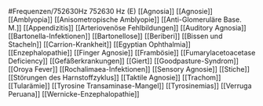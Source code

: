 #Frequenzen/752630Hz
752630 Hz (E)
[[Agnosia]]
[[Agnosie]]
[[Amblyopia]]
[[Anisometropische Amblyopie]]
[[Anti-Glomeruläre Base. M.]]
[[Appendizitis]]
[[Arteriovenöse Fehlbildungen]]
[[Auditory Agnosia]]
[[Bartonella-Infektionen]]
[[Bartonellose]]
[[Beriberi]]
[[Bissen und Stacheln]]
[[Carrion-Krankheit]]
[[Egyptian Ophthalmia]]
[[Enzephalopathie]]
[[Finger Agnosie]]
[[Frambösie]]
[[Fumarylacetoacetase Deficiency]]
[[Gefäßerkrankungen]]
[[Giert]]
[[Goodpasture-Syndrom]]
[[Oroya Fever]]
[[Rochalimaea-Infektionen]]
[[Sensory Agnosie]]
[[Stiche]]
[[Störungen des Harnstoffzyklus]]
[[Taktile Agnosie]]
[[Trachom]]
[[Tularämie]]
[[Tyrosine Transaminase-Mangel]]
[[Tyrosinemias]]
[[Verruga Peruana]]
[[Wernicke-Enzephalopathie]]